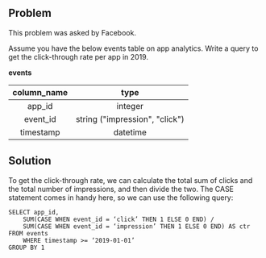 ## Problem
This problem was asked by Facebook.

Assume you have the below events table on app analytics. Write a query to get the click-through rate per app in 2019.

**events**

| column_name |              type              |
|:-----------:|:------------------------------:|
|    app_id   |             integer            |
|   event_id  | string ("impression", "click") |
|  timestamp  |            datetime            |

## Solution
To get the click-through rate, we can calculate the total sum of clicks and the total number of impressions, and then divide the two. The CASE statement comes in handy here, so we can use the following query:

```
SELECT app_id,
    SUM(CASE WHEN event_id = ‘click’ THEN 1 ELSE 0 END) /
    SUM(CASE WHEN event_id = ‘impression’ THEN 1 ELSE 0 END) AS ctr
FROM events
    WHERE timestamp >= ‘2019-01-01’
GROUP BY 1
```
